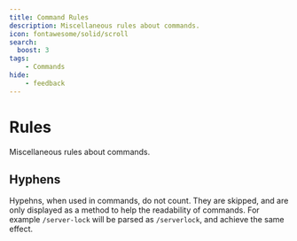 ```yaml
---
title: Command Rules
description: Miscellaneous rules about commands.
icon: fontawesome/solid/scroll
search:
  boost: 3
tags:
    - Commands
hide:
    - feedback
---
```


# Rules
Miscellaneous rules about commands.

## Hyphens

Hypehns, when used in commands, do not count. They are skipped, and are only displayed as a method to help the readability of commands. For example `/server-lock` will be parsed as `/serverlock`, and achieve the same effect.